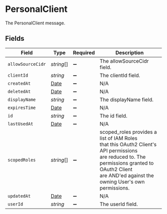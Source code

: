 # PersonalClient

The PersonalClient message.


## Fields

| Field                                                                                                                                                                                                   | Type                                                                                                                                                                                                    | Required                                                                                                                                                                                                | Description                                                                                                                                                                                             |
| ------------------------------------------------------------------------------------------------------------------------------------------------------------------------------------------------------- | ------------------------------------------------------------------------------------------------------------------------------------------------------------------------------------------------------- | ------------------------------------------------------------------------------------------------------------------------------------------------------------------------------------------------------- | ------------------------------------------------------------------------------------------------------------------------------------------------------------------------------------------------------- |
| `allowSourceCidr`                                                                                                                                                                                       | *string*[]                                                                                                                                                                                              | :heavy_minus_sign:                                                                                                                                                                                      | The allowSourceCidr field.                                                                                                                                                                              |
| `clientId`                                                                                                                                                                                              | *string*                                                                                                                                                                                                | :heavy_minus_sign:                                                                                                                                                                                      | The clientId field.                                                                                                                                                                                     |
| `createdAt`                                                                                                                                                                                             | [Date](https://developer.mozilla.org/en-US/docs/Web/JavaScript/Reference/Global_Objects/Date)                                                                                                           | :heavy_minus_sign:                                                                                                                                                                                      | N/A                                                                                                                                                                                                     |
| `deletedAt`                                                                                                                                                                                             | [Date](https://developer.mozilla.org/en-US/docs/Web/JavaScript/Reference/Global_Objects/Date)                                                                                                           | :heavy_minus_sign:                                                                                                                                                                                      | N/A                                                                                                                                                                                                     |
| `displayName`                                                                                                                                                                                           | *string*                                                                                                                                                                                                | :heavy_minus_sign:                                                                                                                                                                                      | The displayName field.                                                                                                                                                                                  |
| `expiresTime`                                                                                                                                                                                           | [Date](https://developer.mozilla.org/en-US/docs/Web/JavaScript/Reference/Global_Objects/Date)                                                                                                           | :heavy_minus_sign:                                                                                                                                                                                      | N/A                                                                                                                                                                                                     |
| `id`                                                                                                                                                                                                    | *string*                                                                                                                                                                                                | :heavy_minus_sign:                                                                                                                                                                                      | The id field.                                                                                                                                                                                           |
| `lastUsedAt`                                                                                                                                                                                            | [Date](https://developer.mozilla.org/en-US/docs/Web/JavaScript/Reference/Global_Objects/Date)                                                                                                           | :heavy_minus_sign:                                                                                                                                                                                      | N/A                                                                                                                                                                                                     |
| `scopedRoles`                                                                                                                                                                                           | *string*[]                                                                                                                                                                                              | :heavy_minus_sign:                                                                                                                                                                                      |  scoped_roles provides a list of IAM Roles<br/> that this OAuth2 Client's API permissions<br/> are reduced to. The permissions granted to OAuth2 Client<br/> are AND'ed against the owning User's own permissions.<br/> |
| `updatedAt`                                                                                                                                                                                             | [Date](https://developer.mozilla.org/en-US/docs/Web/JavaScript/Reference/Global_Objects/Date)                                                                                                           | :heavy_minus_sign:                                                                                                                                                                                      | N/A                                                                                                                                                                                                     |
| `userId`                                                                                                                                                                                                | *string*                                                                                                                                                                                                | :heavy_minus_sign:                                                                                                                                                                                      | The userId field.                                                                                                                                                                                       |